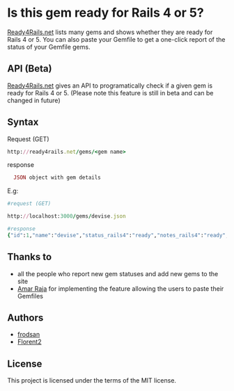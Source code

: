 # Is this gem ready for Rails 4 or 5?

[Ready4Rails.net](http://www.ready4rails.net) lists many gems and shows whether they are ready
for Rails 4 or 5. You can also paste your Gemfile to get a one-click report of the status of your Gemfile gems.

## API (Beta)

[Ready4Rails.net](http://www.ready4rails.net) gives an API to programatically check if a given
gem is ready for Rails 4 or 5. (Please note this feature is still in beta and can be changed in future)

Syntax
-----------

Request (GET)

```ruby
http://ready4rails.net/gems/<gem name>
```

response
```ruby
  JSON object with gem details
```

E.g:

```ruby
#request (GET)

http://localhost:3000/gems/devise.json

#response
{"id":1,"name":"devise","status_rails4":"ready","notes_rails4":"ready","created_at":"2015-12-01T23:02:37.019Z","updated_at":"2015-12-01T23:02:37.019Z","status_rails5":"unknown","notes_rails5":""}
```


## Thanks to

* all the people who report new gem statuses and add new gems to the site
* [Amar Raja](https://github.com/amarraja) for implementing the feature allowing the users to paste their Gemfiles

## Authors

* [frodsan](https://github.com/frodsan)
* [Florent2](https://github.com/Florent2)

## License

This project is licensed under the terms of the MIT license.
